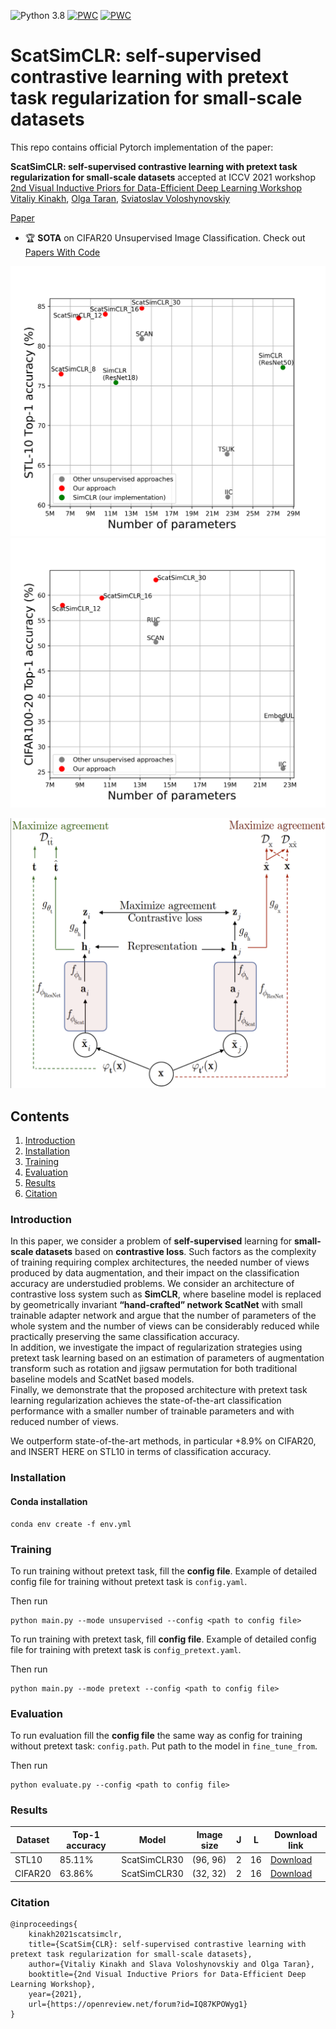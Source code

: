 ![Python 3.8](https://img.shields.io/badge/python-3.8-green.svg) 
[![PWC](https://img.shields.io/endpoint.svg?url=https://paperswithcode.com/badge/scatsimclr-self-supervised-contrastive-1/unsupervised-image-classification-on-cifar-20)](https://paperswithcode.com/sota/unsupervised-image-classification-on-cifar-20?p=scatsimclr-self-supervised-contrastive-1)
[![PWC](https://img.shields.io/endpoint.svg?url=https://paperswithcode.com/badge/scatsimclr-self-supervised-contrastive-1/unsupervised-image-classification-on-stl-10)](https://paperswithcode.com/sota/unsupervised-image-classification-on-stl-10?p=scatsimclr-self-supervised-contrastive-1)

# ScatSimCLR: self-supervised contrastive learning with pretext task regularization for small-scale datasets

This repo contains official Pytorch implementation of the paper:

**ScatSimCLR: self-supervised contrastive learning with pretext task regularization for small-scale datasets** 
accepted at ICCV 2021 workshop
[2nd Visual Inductive Priors for Data-Efficient Deep Learning Workshop](https://vipriors.github.io/) </br>
[Vitaliy Kinakh](https://vkinakh.github.io/), [Olga Taran](http://sip.unige.ch/team/olga-taran/), [Sviatoslav Voloshynovskiy](http://sip.unige.ch/team/prof-sviatoslav-voloshynovskiy/)

[Paper](https://arxiv.org/abs/2108.13939) <!--[Presentation](INSERT LINK HERE) [Video](INSERT LINK HERE)-->

- 🏆 __SOTA__ on CIFAR20 Unsupervised Image Classification. Check out [Papers With Code](https://paperswithcode.com/paper/scatsimclr-self-supervised-contrastive-1)

<p align="center"> <img src="docs/images/stl-10_performance.png">
<img src="docs/images/cifar100-20_performance.png">
</p>

<p align="center"><img src="docs/images/architecture.png"></p>

## Contents
1. [Introduction](#introduction)
0. [Installation](#installation)
0. [Training](#training)
0. [Evaluation](#evaluation)
0. [Results](#results)
0. [Citation](#citation)


### Introduction

In this paper, we consider a problem of **self-supervised** learning for **small-scale datasets** based on 
**contrastive loss**. Such factors as the complexity of training requiring complex architectures, the needed
number of views produced by data augmentation, and their impact on the  classification accuracy are understudied
problems. We consider an architecture of contrastive loss system such as **SimCLR**, where baseline model is 
replaced by geometrically invariant **“hand-crafted” network ScatNet** with small trainable adapter network and
argue that the number of parameters of the whole system and the number of views can be considerably reduced while
practically preserving the same classification accuracy. </br> In addition, we investigate the impact of regularization strategies using pretext task learning based on an
estimation of parameters of augmentation transform such as rotation and jigsaw permutation for both traditional
baseline models and ScatNet based models. </br> Finally, we demonstrate that the proposed architecture with pretext
task learning regularization achieves the state-of-the-art classification performance with a smaller number of
trainable parameters and with reduced number of views.

We outperform state-of-the-art methods, in particular +8.9% on CIFAR20, and INSERT HERE on STL10 in terms of 
classification accuracy.

### Installation

#### Conda installation
```commandline
conda env create -f env.yml
```

### Training

To run training without pretext task, fill the **config file**. Example of detailed config file for training without
pretext task is `config.yaml`.

Then run
```commandline
python main.py --mode unsupervised --config <path to config file>
```

To run training with pretext task, fill **config file**. Example of detailed config file for training with pretext task
is `config_pretext.yaml`.

Then run
```commandline
python main.py --mode pretext --config <path to config file>
```

### Evaluation
To run evaluation fill the **config file** the same way as config for training without pretext task: `config.path`. 
Put path to the model in `fine_tune_from`.

Then run
```commandline
python evaluate.py --config <path to config file>
```

### Results
|Dataset | Top-1 accuracy| Model        |Image size| J | L  | Download link |
|--------|---------------|--------------|----------|---|----|---|
|STL10   | 85.11%        | ScatSimCLR30 |(96, 96)  | 2 | 16 | [Download](https://drive.google.com/drive/folders/1W6LaQsUo3DxJVR6dsmcq4uGioik3BcDf?usp=sharing)|
|CIFAR20 | 63.86%        | ScatSimCLR30 |(32, 32)  | 2 | 16 | [Download](https://drive.google.com/drive/folders/1dhDMzNaB5PhXPqarwBw1KDCbs6DtHwOc?usp=sharing) |
 
### Citation

```commandline
@inproceedings{
    kinakh2021scatsimclr,
    title={ScatSim{CLR}: self-supervised contrastive learning with pretext task regularization for small-scale datasets},
    author={Vitaliy Kinakh and Slava Voloshynovskiy and Olga Taran},
    booktitle={2nd Visual Inductive Priors for Data-Efficient Deep Learning Workshop},
    year={2021},
    url={https://openreview.net/forum?id=IQ87KPOWyg1}
}
```